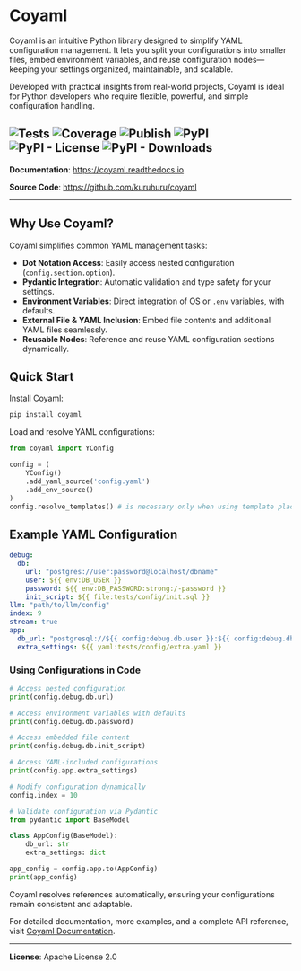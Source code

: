 # Coyaml

Coyaml is an intuitive Python library designed to simplify YAML configuration management. It lets you split your configurations into smaller files, embed environment variables, and reuse configuration nodes—keeping your settings organized, maintainable, and scalable.

Developed with practical insights from real-world projects, Coyaml is ideal for Python developers who require flexible, powerful, and simple configuration handling.

![Tests](https://github.com/kuruhuru/coyaml/actions/workflows/ci-main.yml/badge.svg)
![Coverage](https://img.shields.io/coveralls/github/kuruhuru/coyaml.svg?branch=main)
![Publish](https://github.com/kuruhuru/coyaml/actions/workflows/publish.yml/badge.svg)
![PyPI](https://img.shields.io/pypi/v/coyaml.svg)
![PyPI - License](https://img.shields.io/pypi/l/coyaml)
![PyPI - Downloads](https://img.shields.io/pypi/dm/coyaml)
---

**Documentation**:  https://coyaml.readthedocs.io

**Source Code**: https://github.com/kuruhuru/coyaml

---

## Why Use Coyaml?

Coyaml simplifies common YAML management tasks:

* **Dot Notation Access**: Easily access nested configuration (`config.section.option`).
* **Pydantic Integration**: Automatic validation and type safety for your settings.
* **Environment Variables**: Direct integration of OS or `.env` variables, with defaults.
* **External File & YAML Inclusion**: Embed file contents and additional YAML files seamlessly.
* **Reusable Nodes**: Reference and reuse YAML configuration sections dynamically.

## Quick Start

Install Coyaml:

```bash
pip install coyaml
```

Load and resolve YAML configurations:

```python
from coyaml import YConfig

config = (
    YConfig()
    .add_yaml_source('config.yaml')
    .add_env_source()
)
config.resolve_templates() # is necessary only when using template placeholders within the YAML configuration.
```

## Example YAML Configuration

```yaml
debug:
  db:
    url: "postgres://user:password@localhost/dbname"
    user: ${{ env:DB_USER }}
    password: ${{ env:DB_PASSWORD:strong:/-password }}
    init_script: ${{ file:tests/config/init.sql }}
llm: "path/to/llm/config"
index: 9
stream: true
app:
  db_url: "postgresql://${{ config:debug.db.user }}:${{ config:debug.db.password }}@localhost:5432/app_db"
  extra_settings: ${{ yaml:tests/config/extra.yaml }}
```

### Using Configurations in Code

```python
# Access nested configuration
print(config.debug.db.url)

# Access environment variables with defaults
print(config.debug.db.password)

# Access embedded file content
print(config.debug.db.init_script)

# Access YAML-included configurations
print(config.app.extra_settings)

# Modify configuration dynamically
config.index = 10

# Validate configuration via Pydantic
from pydantic import BaseModel

class AppConfig(BaseModel):
    db_url: str
    extra_settings: dict

app_config = config.app.to(AppConfig)
print(app_config)
```

Coyaml resolves references automatically, ensuring your configurations remain consistent and adaptable.

For detailed documentation, more examples, and a complete API reference, visit [Coyaml Documentation](https://coyaml.readthedocs.io).

---

**License**: Apache License 2.0
